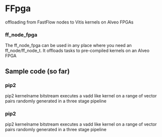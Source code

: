 # FFpga
offloading from FastFlow nodes to Vitis kernels on Alveo FPGAs

### ff_node_fpga
The ff_node_fpga can be used in any place where you need an ff_node/ff_node_t. It offloads tasks to pre-compiled kernels on an Alveo FPGA 

## Sample code (so far)
### pip2 
pip2 kernelname bitstream executes a vadd like kernel on a range of vector pairs randomly generated in a three stage pipeline
### pip2 
pip2 kernelname bitstream executes a vadd like kernel on a range of vector pairs randomly generated in a three stage pipeline
